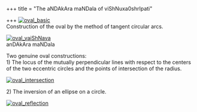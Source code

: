 +++
title = "The aNDAkAra maNDala of viShNuxa0shrIpati"

+++
[![oval\_basic](https://i1.wp.com/farm4.static.flickr.com/3057/3036227882_81b7b1c370.jpg)](http://www.flickr.com/photos/24766652@N05/3036227882/ "oval_basic by somasushma, on Flickr")  
Construction of the oval by the method of tangent circular arcs.

[![oval\_vaiShNava](https://i0.wp.com/farm4.static.flickr.com/3251/3035392647_a8c5f4f694.jpg)](http://www.flickr.com/photos/24766652@N05/3035392647/ "oval_vaiShNava by somasushma, on Flickr")  
anDAkAra maNDala

Two genuine oval constructions:  
1\) The locus of the mutually perpendicular lines with respect to the
centers of the two eccentric circles and the points of intersection of
the radius.

[![oval\_intersection](https://i1.wp.com/farm4.static.flickr.com/3168/3042323485_a8b91f00a3.jpg)](http://www.flickr.com/photos/24766652@N05/3042323485/ "oval_intersection by somasushma, on Flickr")

2\) The inversion of an ellipse on a circle.

[![oval\_reflection](https://i2.wp.com/farm4.static.flickr.com/3161/3042323541_cac379e006.jpg)](http://www.flickr.com/photos/24766652@N05/3042323541/ "oval_reflection by somasushma, on Flickr")
